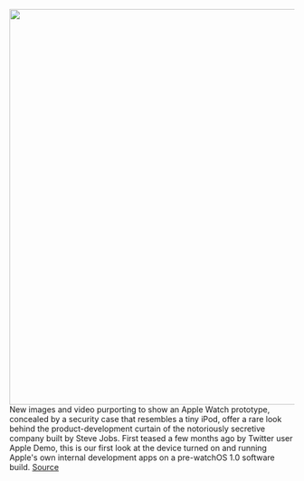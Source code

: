 <img src='https://cdn.vox-cdn.com/thumbor/QQdT2_S21ykG7PFXE8L1H-IYbKI=/0x0:1532x822/1200x0/filters:focal(0x0:1532x822):no_upscale()/cdn.vox-cdn.com/uploads/chorus_asset/file/22202075/CONFIDENTIAL.jpg' width='700px' /><br/>
New images and video purporting to show an Apple Watch prototype, concealed by a security case that resembles a tiny iPod, offer a rare look behind the product-development curtain of the notoriously secretive company built by Steve Jobs. First teased a few months ago by Twitter user Apple Demo, this is our first look at the device turned on and running Apple's own internal development apps on a pre-watchOS 1.0 software build.
<a href='https://www.theverge.com/2020/12/29/22204270/apple-watch-pvt-ultra-security-program-prototype'> Source <a/>
